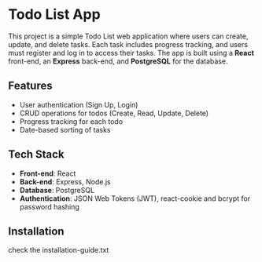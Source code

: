 # Todo List App

This project is a simple Todo List web application where users can create, update, and delete tasks. Each task includes progress tracking, and users must register and log in to access their tasks. The app is built using a **React** front-end, an **Express** back-end, and **PostgreSQL** for the database.

## Features
- User authentication (Sign Up, Login)
- CRUD operations for todos (Create, Read, Update, Delete)
- Progress tracking for each todo
- Date-based sorting of tasks

## Tech Stack
- **Front-end**: React
- **Back-end**: Express, Node.js
- **Database**: PostgreSQL
- **Authentication**: JSON Web Tokens (JWT), react-cookie and bcrypt for password hashing

## Installation
check the installation-guide.txt
